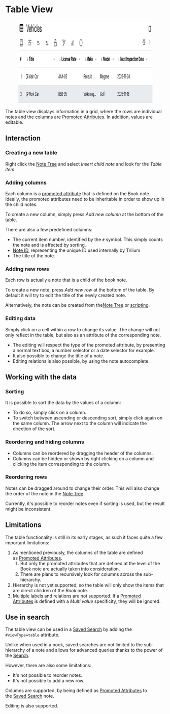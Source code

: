 # Table View
<figure class="image"><img style="aspect-ratio:1050/259;" src="Table View_image.png" width="1050" height="259"></figure>

The table view displays information in a grid, where the rows are individual notes and the columns are <a class="reference-link" href="../../../Advanced%20Usage/Attributes/Promoted%20Attributes.md">Promoted Attributes</a>. In addition, values are editable.

## Interaction

### Creating a new table

Right click the <a class="reference-link" href="../../UI%20Elements/Note%20Tree.md">Note Tree</a> and select _Insert child note_ and look for the _Table item_.

### Adding columns

Each column is a [promoted attribute](../../../Advanced%20Usage/Attributes/Promoted%20Attributes.md) that is defined on the Book note. Ideally, the promoted attributes need to be inheritable in order to show up in the child notes.

To create a new column, simply press _Add new column_ at the bottom of the table.

There are also a few predefined columns:

*   The current item number, identified by the `#` symbol. This simply counts the note and is affected by sorting.
*   <a class="reference-link" href="../../../Advanced%20Usage/Note%20ID.md">Note ID</a>, representing the unique ID used internally by Trilium
*   The title of the note.

### Adding new rows

Each row is actually a note that is a child of the book note.

To create a new note, press _Add new row_ at the bottom of the table. By default it will try to edit the title of the newly created note.

Alternatively, the note can be created from the<a class="reference-link" href="../../UI%20Elements/Note%20Tree.md">Note Tree</a> or [scripting](../../../Scripting.md).

### Editing data

Simply click on a cell within a row to change its value. The change will not only reflect in the table, but also as an attribute of the corresponding note.

*   The editing will respect the type of the promoted attribute, by presenting a normal text box, a number selector or a date selector for example.
*   It also possible to change the title of a note.
*   Editing relations is also possible, by using the note autocomplete.

## Working with the data

### Sorting

It is possible to sort the data by the values of a column:

*   To do so, simply click on a column.
*   To switch between ascending or descending sort, simply click again on the same column. The arrow next to the column will indicate the direction of the sort.

### Reordering and hiding columns

*   Columns can be reordered by dragging the header of the columns.
*   Columns can be hidden or shown by right clicking on a column and clicking the item corresponding to the column.

### Reordering rows

Notes can be dragged around to change their order. This will also change the order of the note in the <a class="reference-link" href="../../UI%20Elements/Note%20Tree.md">Note Tree</a>.

Currently, it's possible to reorder notes even if sorting is used, but the result might be inconsistent.

## Limitations

The table functionality is still in its early stages, as such it faces quite a few important limitations:

1.  As mentioned previously, the columns of the table are defined as <a class="reference-link" href="../../../Advanced%20Usage/Attributes/Promoted%20Attributes.md">Promoted Attributes</a>.
    1.  But only the promoted attributes that are defined at the level of the Book note are actually taken into consideration.
    2.  There are plans to recursively look for columns across the sub-hierarchy.
2.  Hierarchy is not yet supported, so the table will only show the items that are direct children of the _Book_ note.
3.  Multiple labels and relations are not supported. If a <a class="reference-link" href="../../../Advanced%20Usage/Attributes/Promoted%20Attributes.md">Promoted Attributes</a> is defined with a _Multi value_ specificity, they will be ignored.

## Use in search

The table view can be used in a <a class="reference-link" href="../../../Note%20Types/Saved%20Search.md">Saved Search</a> by adding the `#viewType=table` attribute.

Unlike when used in a book, saved searches are not limited to the sub-hierarchy of a note and allows for advanced queries thanks to the power of the <a class="reference-link" href="../../Navigation/Search.md">Search</a>.

However, there are also some limitations:

*   It's not possible to reorder notes.
*   It's not possible to add a new row.

Columns are supported, by being defined as <a class="reference-link" href="../../../Advanced%20Usage/Attributes/Promoted%20Attributes.md">Promoted Attributes</a> to the <a class="reference-link" href="../../../Note%20Types/Saved%20Search.md">Saved Search</a> note.

Editing is also supported.
